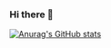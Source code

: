 ### Hi there 👋
[![Anurag's GitHub stats](https://github-readme-stats.vercel.app/api?username=anuraghazra)](https://github.com/JoseAngelGarciaPerez/github-readme-stats)
<!--
- 🔭 I’m currently working on ...
- 🌱 I’m currently learning ...
- 👯 I’m looking to collaborate on ...
- 🤔 I’m looking for help with ...
- 💬 Ask me about ...
- 📫 How to reach me: ...
- 😄 Pronouns: ...
- ⚡ Fun fact: ...
-->
